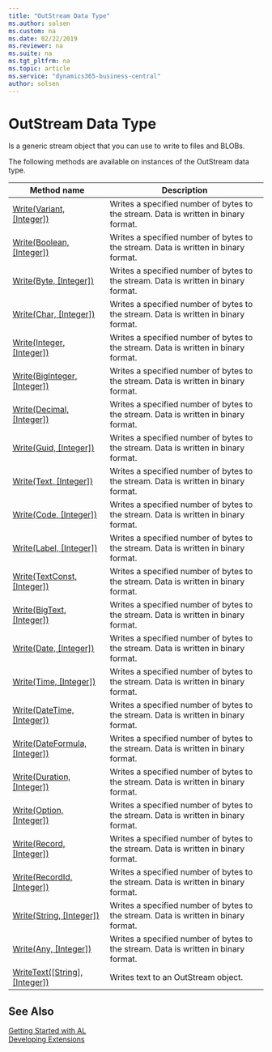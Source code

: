 ```yaml
---
title: "OutStream Data Type"
ms.author: solsen
ms.custom: na
ms.date: 02/22/2019
ms.reviewer: na
ms.suite: na
ms.tgt_pltfrm: na
ms.topic: article
ms.service: "dynamics365-business-central"
author: solsen
---
```

[//]: # (START>DO_NOT_EDIT)
[//]: # (IMPORTANT:Do not edit any of the content between here and the END>DO_NOT_EDIT.)
[//]: # (Any modifications should be made in the .xml files in the ModernDev repo.)
# OutStream Data Type
Is a generic stream object that you can use to write to files and BLOBs.



The following methods are available on instances of the OutStream data type.

|Method name|Description|
|-----------|-----------|
|[Write(Variant, [Integer])](outstream-write-variant-integer-method.md)|Writes a specified number of bytes to the stream. Data is written in binary format.|
|[Write(Boolean, [Integer])](outstream-write-boolean-integer-method.md)|Writes a specified number of bytes to the stream. Data is written in binary format.|
|[Write(Byte, [Integer])](outstream-write-byte-integer-method.md)|Writes a specified number of bytes to the stream. Data is written in binary format.|
|[Write(Char, [Integer])](outstream-write-char-integer-method.md)|Writes a specified number of bytes to the stream. Data is written in binary format.|
|[Write(Integer, [Integer])](outstream-write-integer-integer-method.md)|Writes a specified number of bytes to the stream. Data is written in binary format.|
|[Write(BigInteger, [Integer])](outstream-write-biginteger-integer-method.md)|Writes a specified number of bytes to the stream. Data is written in binary format.|
|[Write(Decimal, [Integer])](outstream-write-decimal-integer-method.md)|Writes a specified number of bytes to the stream. Data is written in binary format.|
|[Write(Guid, [Integer])](outstream-write-guid-integer-method.md)|Writes a specified number of bytes to the stream. Data is written in binary format.|
|[Write(Text, [Integer])](outstream-write-text-integer-method.md)|Writes a specified number of bytes to the stream. Data is written in binary format.|
|[Write(Code, [Integer])](outstream-write-code-integer-method.md)|Writes a specified number of bytes to the stream. Data is written in binary format.|
|[Write(Label, [Integer])](outstream-write-label-integer-method.md)|Writes a specified number of bytes to the stream. Data is written in binary format.|
|[Write(TextConst, [Integer])](outstream-write-textconst-integer-method.md)|Writes a specified number of bytes to the stream. Data is written in binary format.|
|[Write(BigText, [Integer])](outstream-write-bigtext-integer-method.md)|Writes a specified number of bytes to the stream. Data is written in binary format.|
|[Write(Date, [Integer])](outstream-write-date-integer-method.md)|Writes a specified number of bytes to the stream. Data is written in binary format.|
|[Write(Time, [Integer])](outstream-write-time-integer-method.md)|Writes a specified number of bytes to the stream. Data is written in binary format.|
|[Write(DateTime, [Integer])](outstream-write-datetime-integer-method.md)|Writes a specified number of bytes to the stream. Data is written in binary format.|
|[Write(DateFormula, [Integer])](outstream-write-dateformula-integer-method.md)|Writes a specified number of bytes to the stream. Data is written in binary format.|
|[Write(Duration, [Integer])](outstream-write-duration-integer-method.md)|Writes a specified number of bytes to the stream. Data is written in binary format.|
|[Write(Option, [Integer])](outstream-write-option-integer-method.md)|Writes a specified number of bytes to the stream. Data is written in binary format.|
|[Write(Record, [Integer])](outstream-write-table-integer-method.md)|Writes a specified number of bytes to the stream. Data is written in binary format.|
|[Write(RecordId, [Integer])](outstream-write-recordid-integer-method.md)|Writes a specified number of bytes to the stream. Data is written in binary format.|
|[Write(String, [Integer])](outstream-write-string-integer-method.md)|Writes a specified number of bytes to the stream. Data is written in binary format.|
|[Write(Any, [Integer])](outstream-write-joker-integer-method.md)|Writes a specified number of bytes to the stream. Data is written in binary format.|
|[WriteText([String], [Integer])](outstream-writetext-method.md)|Writes text to an OutStream object.|

[//]: # (IMPORTANT: END>DO_NOT_EDIT)
## See Also
[Getting Started with AL](../../devenv-get-started.md)  
[Developing Extensions](../../devenv-dev-overview.md)  